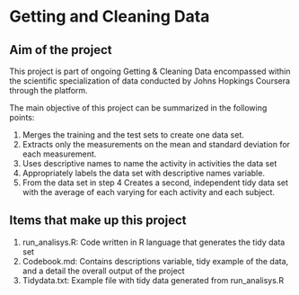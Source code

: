 
# Getting and Cleaning Data
## Aim of the project
This project is part of ongoing Getting & Cleaning Data encompassed within the 
scientific specialization of data conducted by Johns Hopkings Coursera through the platform.

The main objective of this project can be summarized in the following points:

1. Merges the training and the test sets to create one data set.
2. Extracts only the measurements on the mean and standard
   deviation for each measurement.
3. Uses descriptive names to name the activity in activities
   the data set
4. Appropriately labels the data set with descriptive names variable.
5. From the data set in step 4 Creates a second, independent
   tidy data set with the average of each varying for each
   activity and each subject.

## Items that make up this project
1. run_analisys.R: Code written in R language that generates the tidy data set 
2. Codebook.md: Contains descriptions variable, tidy example of the data, and a detail
the overall output of the project
3. Tidydata.txt: Example file with tidy data generated from run_analisys.R
